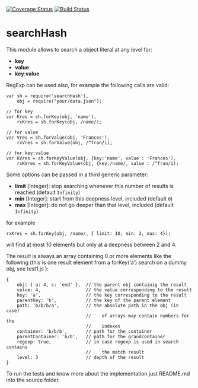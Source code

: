 [![Coverage Status](https://coveralls.io/repos/github/fedeghe/searchHash/badge.svg?branch=master)](https://coveralls.io/github/fedeghe/searchHash?branch=master)
[![Build Status](https://travis-ci.org/fedeghe/searchHash.svg?branch=master)](https://travis-ci.org/fedeghe/searchHash)

# searchHash  

This module allows to search a object literal at any level for:
- **key**
- **value**
- **key**:**value**

RegExp can be used also, for example the following calls are valid:

```
var sh = require('searchHash'),
    obj = require("your/data.json");

// for key
var Kres = sh.forKey(obj, 'name'),
    rxKres = sh.forKey(obj, /name/);

// for value
var Vres = sh.forValue(obj, 'Frances'),
    rxVres = sh.forValue(obj, /^fran/i);

// for key:value
var KVres = sh.forKeyValue(obj, {key:'name', value : 'Frances'),
    rxKVres = sh.forKeyValue(obj, {key:/name/, value : /^fran/i);  

```

Some options can be passed in a third generic parameter:

- **limit** [Integer]: stop searching whenever this number of results is reached (default `Infinity`)
- **min** [Integer]: start from this deepness level, included (default `0`)
- **max** [Integer]: do not go deeper than that level, included (default `Infinity`)

for example  
```
rxKres = sh.forKey(obj, /name/, { limit: 10, min: 2, max: 4});
```
will find at most 10 elements but only at a deepness between 2 and 4.



The result is always an array containing 0 or more elements like the following (this is one result element from a forKey(‘a’) search on a dummy obj, see test1.js ):

```
{ 
    obj: { a: 4, c: 'end' },  // the parent obj containig the result
    value: 4,                 // the value corresponding to the result
    key: 'a',                 // the key corresponding to the result
    parentKey: 'b',           // the key of the parent element
    path: 'b/b/b/a',          // the absolute path in the obj (in case)
                              //    of arrays may contain numbers for the 
                              //    indexes
    container: 'b/b/b',       // path for the container
    parentContainer: 'b/b',   // path for the grandcontainer
    regexp: true,             // in case regexp is used in search contains 
                              //    the match result
    level: 3                  // depth of the result
}
```

To run the tests and  know more about the implementation just README.md into the source folder.

